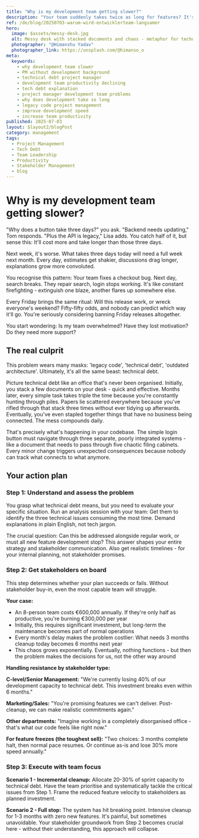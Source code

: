 ```yaml
---
title: "Why is my development team getting slower?"
description: "Your team suddenly takes twice as long for features? It's not laziness or incompetence. Here's the real reason and how to systematically solve the problem as a PM."
ref: /de/blog/20250703-warum-wird-entwicklerteam-langsamer
hero:
  image: $assets/messy-desk.jpg
  alt: Messy desk with stacked documents and chaos - metaphor for technical debt in code
  photographer: "@Himanshu Yadav"
  photographer_link: https://unsplash.com/@himanso_o
meta:
  keywords:
    - why development team slower
    - PM without development background
    - technical debt project manager
    - development team productivity declining
    - tech debt explanation
    - project manager development team problems
    - why does development take so long
    - legacy code project management
    - improve development speed
    - increase team productivity
published: 2025-07-03
layout: $layout2/blogPost
category: management
tags:
  - Project Management
  - Tech Debt
  - Team Leadership
  - Productivity
  - Stakeholder Management
  - blog
---
```


# Why is my development team getting slower?

"Why does a button take three days?" you ask. "Backend needs updating," Tom responds. "Plus the API is legacy," Lisa adds. You catch half of it, but sense this: It'll cost more and take longer than those three days.

Next week, it's worse. What takes three days today will need a full week next month. Every day, estimates get shakier, discussions drag longer, explanations grow more convoluted.

You recognise this pattern: Your team fixes a checkout bug. Next day, search breaks. They repair search, login stops working. It's like constant firefighting - extinguish one blaze, another flares up somewhere else.

Every Friday brings the same ritual: Will this release work, or wreck everyone's weekend? Fifty-fifty odds, and nobody can predict which way it'll go. You're seriously considering banning Friday releases altogether.

You start wondering: Is my team overwhelmed? Have they lost motivation? Do they need more support?

## The real culprit

This problem wears many masks: 'legacy code', 'technical debt', 'outdated architecture'. Ultimately, it's all the same beast: technical debt.

Picture technical debt like an office that's never been organised. Initially, you stack a few documents on your desk - quick and effective. Months later, every simple task takes triple the time because you're constantly hunting through piles. Papers lie scattered everywhere because you've rifled through that stack three times without ever tidying up afterwards. Eventually, you've even stapled together things that have no business being connected. The mess compounds daily.

That's precisely what's happening in your codebase. The simple login button must navigate through three separate, poorly integrated systems - like a document that needs to pass through five chaotic filing cabinets. Every minor change triggers unexpected consequences because nobody can track what connects to what anymore.

## Your action plan

### Step 1: Understand and assess the problem

You grasp what technical debt means, but you need to evaluate your specific situation. Run an analysis session with your team: Get them to identify the three technical issues consuming the most time. Demand explanations in plain English, not tech jargon.

The crucial question: Can this be addressed alongside regular work, or must all new feature development stop? This answer shapes your entire strategy and stakeholder communication. Also get realistic timelines - for your internal planning, not stakeholder promises.

### Step 2: Get stakeholders on board

This step determines whether your plan succeeds or fails. Without stakeholder buy-in, even the most capable team will struggle.

**Your case:**

- An 8-person team costs €600,000 annually. If they're only half as productive, you're burning €300,000 per year
- Initially, this requires significant investment, but long-term the maintenance becomes part of normal operations
- Every month's delay makes the problem costlier: What needs 3 months cleanup today becomes 6 months next year
- This chaos grows exponentially. Eventually, nothing functions - but then the problem makes the decisions for us, not the other way around

**Handling resistance by stakeholder type:**

**C-level/Senior Management:** "We're currently losing 40% of our development capacity to technical debt. This investment breaks even within 6 months."

**Marketing/Sales:** "You're promising features we can't deliver. Post-cleanup, we can make realistic commitments again."

**Other departments:** "Imagine working in a completely disorganised office - that's what our code feels like right now."

**For feature freezes (the toughest sell):**
"Two choices: 3 months complete halt, then normal pace resumes. Or continue as-is and lose 30% more speed annually."

### Step 3: Execute with team focus

**Scenario 1 - Incremental cleanup:** Allocate 20-30% of sprint capacity to technical debt. Have the team prioritise and systematically tackle the critical issues from Step 1. Frame the reduced feature velocity to stakeholders as planned investment.

**Scenario 2 - Full stop:** The system has hit breaking point. Intensive cleanup for 1-3 months with zero new features. It's painful, but sometimes unavoidable. Your stakeholder groundwork from Step 2 becomes crucial here - without their understanding, this approach will collapse.
